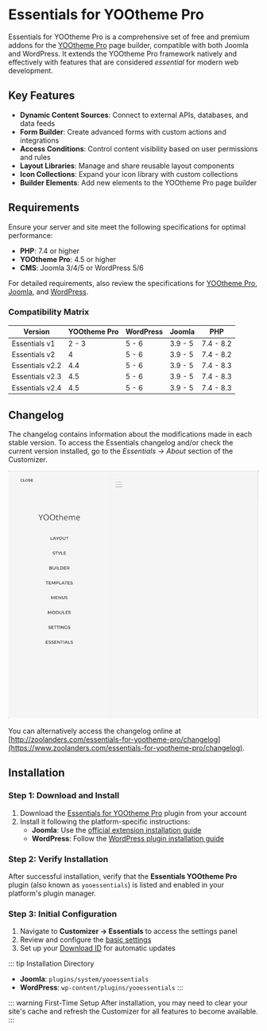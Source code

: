# Essentials for YOOtheme Pro

Essentials for YOOtheme Pro is a comprehensive set of free and premium addons for the [YOOtheme Pro](https://yootheme.com/page-builder) page builder, compatible with both Joomla and WordPress. It extends the YOOtheme Pro framework natively and effectively with features that are considered _essential_ for modern web development.

## Key Features

- **Dynamic Content Sources**: Connect to external APIs, databases, and data feeds
- **Form Builder**: Create advanced forms with custom actions and integrations
- **Access Conditions**: Control content visibility based on user permissions and rules
- **Layout Libraries**: Manage and share reusable layout components
- **Icon Collections**: Expand your icon library with custom collections
- **Builder Elements**: Add new elements to the YOOtheme Pro page builder

## Requirements

Ensure your server and site meet the following specifications for optimal performance:

- **PHP**: 7.4 or higher
- **YOOtheme Pro**: 4.5 or higher
- **CMS**: Joomla 3/4/5 or WordPress 5/6

For detailed requirements, also review the specifications for [YOOtheme Pro](https://yootheme.com/support/yootheme-pro/joomla/introduction#requirements), [Joomla](https://docs.joomla.org/J4.x:Installing_Joomla#Requirements), and [WordPress](https://wordpress.org/about/requirements).

### Compatibility Matrix

| Version | YOOtheme Pro | WordPress | Joomla | PHP |
| --- | --- | --- | --- | --- |
| Essentials v1 | 2 - 3 | 5 - 6 | 3.9 - 5 | 7.4 - 8.2 |
| Essentials v2 | 4 | 5 - 6 | 3.9 - 5 | 7.4 - 8.2 |
| Essentials v2.2 | 4.4 | 5 - 6 | 3.9 - 5 | 7.4 - 8.3 |
| Essentials v2.3 | 4.5 | 5 - 6 | 3.9 - 5 | 7.4 - 8.3 |
| Essentials v2.4 | 4.5 | 5 - 6 | 3.9 - 5 | 7.4 - 8.3 |

## Changelog

The changelog contains information about the modifications made in each stable version. To access the Essentials changelog and/or check the current version installed, go to the _Essentials -> About_ section of the Customizer.

![Essentials Changelog](./assets/essentials-changelog.gif)

You can alternatively access the changelog online at [http://zoolanders.com/essentials-for-yootheme-pro/changelog](https://www.zoolanders.com/essentials-for-yootheme-pro/changelog).

## Installation

### Step 1: Download and Install

1. Download the [Essentials for YOOtheme Pro](https://www.zoolanders.com/downloads) plugin from your account
2. Install it following the platform-specific instructions:
   - **Joomla**: Use the [official extension installation guide](https://docs.joomla.org/Installing_an_extension)
   - **WordPress**: Follow the [WordPress plugin installation guide](https://wordpress.org/support/article/managing-plugins/#installing-plugins-1)

### Step 2: Verify Installation

After successful installation, verify that the **Essentials YOOtheme Pro** plugin (also known as `yooessentials`) is listed and enabled in your platform's plugin manager.

### Step 3: Initial Configuration

1. Navigate to **Customizer → Essentials** to access the settings panel
2. Review and configure the [basic settings](./settings)
3. Set up your [Download ID](./updating#download-id) for automatic updates

::: tip Installation Directory

- **Joomla**: `plugins/system/yooessentials`
- **WordPress**: `wp-content/plugins/yooessentials`
:::

::: warning First-Time Setup
After installation, you may need to clear your site's cache and refresh the Customizer for all features to become available.
:::
